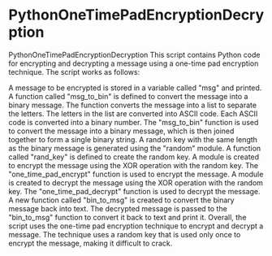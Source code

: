 # PythonOneTimePadEncryptionDecryption
 PythonOneTimePadEncryptionDecryption
This script contains Python code for encrypting and decrypting a message using a one-time pad encryption technique. The script works as follows:

A message to be encrypted is stored in a variable called "msg" and printed.
A function called "msg_to_bin" is defined to convert the message into a binary message.
The function converts the message into a list to separate the letters.
The letters in the list are converted into ASCII code.
Each ASCII code is converted into a binary number.
The "msg_to_bin" function is used to convert the message into a binary message, which is then joined together to form a single binary string.
A random key with the same length as the binary message is generated using the "random" module.
A function called "rand_key" is defined to create the random key.
A module is created to encrypt the message using the XOR operation with the random key.
The "one_time_pad_encrypt" function is used to encrypt the message.
A module is created to decrypt the message using the XOR operation with the random key.
The "one_time_pad_decrypt" function is used to decrypt the message.
A new function called "bin_to_msg" is created to convert the binary message back into text.
The decrypted message is passed to the "bin_to_msg" function to convert it back to text and print it.
Overall, the script uses the one-time pad encryption technique to encrypt and decrypt a message. The technique uses a random key that is used only once to encrypt the message, making it difficult to crack.